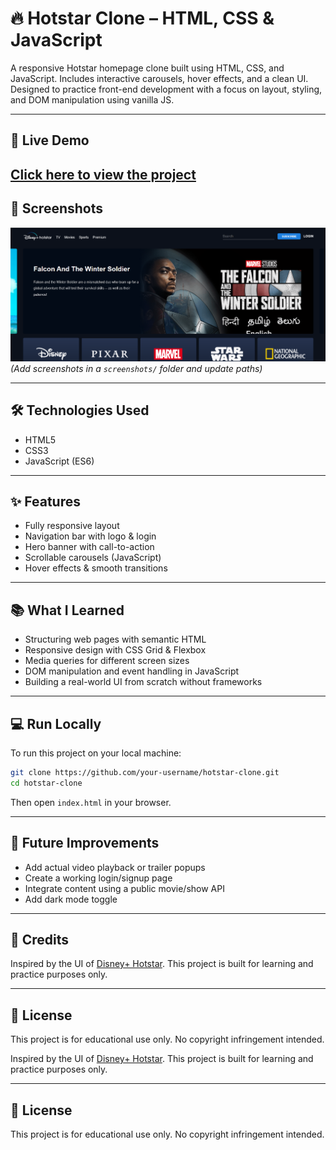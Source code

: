 # 🔥 Hotstar Clone – HTML, CSS & JavaScript

A responsive Hotstar homepage clone built using HTML, CSS, and JavaScript. Includes interactive carousels, hover effects, and a clean UI. Designed to practice front-end development with a focus on layout, styling, and DOM manipulation using vanilla JS.

---

## 🔗 Live Demo

[Click here to view the project](https://github.com/Nishu002/HOTSTAR_CLONE/blob/main/index.html)  
---

## 📸 Screenshots

![Homepage](./screenshots/homepage.png)  
*(Add screenshots in a `screenshots/` folder and update paths)*

---

## 🛠️ Technologies Used

- HTML5  
- CSS3  
- JavaScript (ES6)  

---

## ✨ Features

- Fully responsive layout  
- Navigation bar with logo & login  
- Hero banner with call-to-action  
- Scrollable carousels (JavaScript)  
- Hover effects & smooth transitions  

---

## 📚 What I Learned

- Structuring web pages with semantic HTML  
- Responsive design with CSS Grid & Flexbox  
- Media queries for different screen sizes  
- DOM manipulation and event handling in JavaScript  
- Building a real-world UI from scratch without frameworks  

---

## 💻 Run Locally

To run this project on your local machine:

```bash
git clone https://github.com/your-username/hotstar-clone.git
cd hotstar-clone
```

Then open `index.html` in your browser.

---

## 🔧 Future Improvements

- Add actual video playback or trailer popups  
- Create a working login/signup page  
- Integrate content using a public movie/show API  
- Add dark mode toggle  

---

## 🙏 Credits

Inspired by the UI of [Disney+ Hotstar](https://www.hotstar.com/). This project is built for learning and practice purposes only.

---

## 📄 License

This project is for educational use only. No copyright infringement intended.

Inspired by the UI of [Disney+ Hotstar](https://www.hotstar.com/). This project is built for learning and practice purposes only.

---

## 📄 License

This project is for educational use only. No copyright infringement intended.
